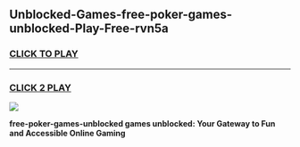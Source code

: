 
## Unblocked-Games-free-poker-games-unblocked-Play-Free-rvn5a
<h3>
<a href="https://premium76.site?title=free-poker-games-unblocked&ref=09A">CLICK TO PLAY</a></h3>
<hr>

<h3>
<a href="https://premium76.site?title=free-poker-games-unblocked&ref=09A">CLICK 2 PLAY</a>
  
</h3>

<a href="https://premium76.site?title=free-poker-games-unblocked&ref=09A"><img src="https://clearcache.store/games.png"></a>


**free-poker-games-unblocked games unblocked: Your Gateway to Fun and Accessible Online Gaming**

